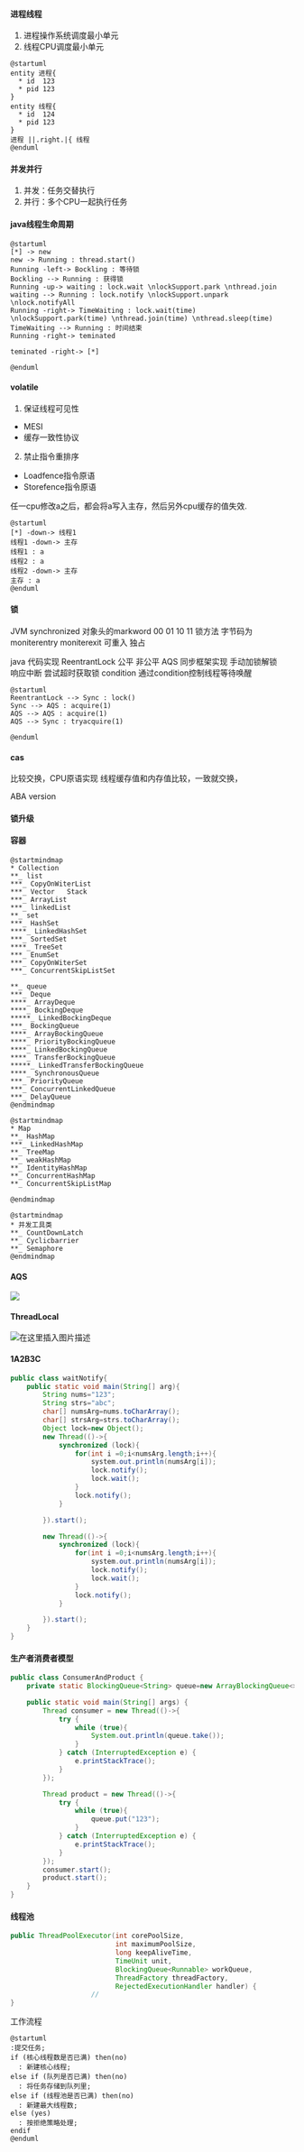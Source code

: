 #### 进程线程

1. 进程操作系统调度最小单元
2. 线程CPU调度最小单元

```puml
@startuml
entity 进程{
  * id  123  
  * pid 123
}
entity 线程{
  * id  124  
  * pid 123
}
进程 ||.right.|{ 线程
@enduml
```

#### 并发并行

1. 并发：任务交替执行
2. 并行：多个CPU一起执行任务 

#### java线程生命周期

```plantuml
@startuml
[*] -> new
new -> Running : thread.start()
Running -left-> Bockling : 等待锁
Bockling --> Running : 获得锁
Running -up-> waiting : lock.wait \nlockSupport.park \nthread.join
waiting --> Running : lock.notify \nlockSupport.unpark \nlock.notifyAll
Running -right-> TimeWaiting : lock.wait(time) \nlockSupport.park(time) \nthread.join(time) \nthread.sleep(time)
TimeWaiting --> Running : 时间结束
Running -right-> teminated 

teminated -right-> [*]

@enduml
```

#### volatile

1. 保证线程可见性
- MESI
- 缓存一致性协议
2. 禁止指令重排序
- Loadfence指令原语
- Storefence指令原语

任一cpu修改a之后，都会将a写入主存，然后另外cpu缓存的值失效.

```plantuml
@startuml
[*] -down-> 线程1
线程1 -down-> 主存
线程1 : a    
线程2 : a    
线程2 -down-> 主存
主存 : a
@enduml
```

#### 锁
JVM synchronized    对象头的markword     00 01 10 11    锁方法    字节码为moniterentry    moniterexit   可重入   独占

java 代码实现   ReentrantLock    公平    非公平      AQS   同步框架实现
手动加锁解锁          
响应中断
尝试超时获取锁
condition   通过condition控制线程等待唤醒  

```plantuml
@startuml
ReentrantLock --> Sync : lock()
Sync --> AQS : acquire(1)
AQS --> AQS : acquire(1)
AQS --> Sync : tryacquire(1)

@enduml
```

#### cas
比较交换，CPU原语实现
线程缓存值和内存值比较，一致就交换，

ABA   version



#### 锁升级
<!-- @import "../image/偏向锁初始化流程.png" -->
<!-- @import "../image/争夺锁导致的锁膨胀流程图.png" -->







#### 容器
```plantuml
@startmindmap
* Collection
**_ list
***_ CopyOnWiterList
***_ Vector   Stack
***_ ArrayList
***_ linkedList
**_ set
***_ HashSet   
****_ LinkedHashSet
***_ SortedSet
****_ TreeSet
***_ EnumSet
***_ CopyOnWiterSet
***_ ConcurrentSkipListSet

**_ queue
***_ Deque
****_ ArrayDeque
****_ BockingDeque
*****_ LinkedBockingDeque
***_ BockingQueue
****_ ArrayBockingQueue
****_ PriorityBockingQueue
****_ LinkedBockingQueue
****_ TransferBockingQueue
*****_ LinkedTransferBockingQueue
****_ SynchronousQueue
***_ PriorityQueue
***_ ConcurrentLinkedQueue
***_ DelayQueue
@endmindmap
```

```plantuml
@startmindmap
* Map
**_ HashMap
***_ LinkedHashMap
**_ TreeMap
**_ weakHashMap
**_ IdentityHashMap
**_ ConcurrentHashMap
**_ ConcurrentSkipListMap

@endmindmap
```

```plantuml
@startmindmap
* 并发工具类
**_ CountDownLatch
**_ Cyclicbarrier
**_ Semaphore
@endmindmap
```

#### AQS
![](https://img-blog.csdnimg.cn/d490939426934e328f1b7e0f82f6413e.png?x-oss-process=image/watermark,type_d3F5LXplbmhlaQ,shadow_50,text_Q1NETiBAcXFfNDUzNjY1MTU=,size_20,color_FFFFFF,t_70,g_se,x_16)


#### ThreadLocal
![在这里插入图片描述](https://img-blog.csdnimg.cn/f81f08b3992d4d7f9ef90a171aec36a2.png?x-oss-process=image/watermark,type_d3F5LXplbmhlaQ,shadow_50,text_Q1NETiBAcXFfNDUzNjY1MTU=,size_20,color_FFFFFF,t_70,g_se,x_16)


#### 1A2B3C

```java
public class waitNotify{
    public static void main(String[] arg){
        String nums="123";
        String strs="abc";
        char[] numsArg=nums.toCharArray();
        char[] strsArg=strs.toCharArray();
        Object lock=new Object();
        new Thread(()->{
            synchronized (lock){
                for(int i =0;i<numsArg.length;i++){
                    system.out.println(numsArg[i]);
                    lock.notify();
                    lock.wait();
                }
                lock.notify();
            }

        }).start();

        new Thread(()->{
            synchronized (lock){
                for(int i =0;i<numsArg.length;i++){
                    system.out.println(numsArg[i]);
                    lock.notify();
                    lock.wait();
                }
                lock.notify();
            }

        }).start();
    } 
}
```

#### 生产者消费者模型
```java
public class ConsumerAndProduct {
    private static BlockingQueue<String> queue=new ArrayBlockingQueue<>(10);

    public static void main(String[] args) {
        Thread consumer = new Thread(()->{
            try {
                while (true){
                    System.out.println(queue.take());
                }
            } catch (InterruptedException e) {
                e.printStackTrace();
            }
        });

        Thread product = new Thread(()->{
            try {
                while (true){
                    queue.put("123");
                }
            } catch (InterruptedException e) {
                e.printStackTrace();
            }
        });
        consumer.start();
        product.start();
    }
}
```

#### 线程池
```java
public ThreadPoolExecutor(int corePoolSize,
                          int maximumPoolSize,
                          long keepAliveTime,
                          TimeUnit unit,
                          BlockingQueue<Runnable> workQueue,
                          ThreadFactory threadFactory,
                          RejectedExecutionHandler handler) {
                    //          
}
```

工作流程

```plantuml
@startuml
:提交任务;
if (核心线程数是否已满) then(no)
  : 新建核心线程;
else if (队列是否已满) then(no)
  : 将任务存储到队列里;
else if (线程池是否已满) then(no)
  : 新建最大线程数;  
else (yes) 
  : 按拒绝策略处理;
endif
@enduml
```

